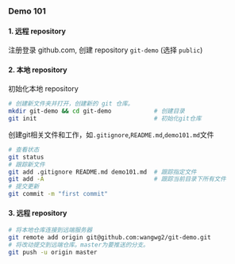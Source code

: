 ### Demo 101

#### 1. 远程 repository

注册登录 github.com, 创建 repository `git-demo` (选择 `public`)

#### 2. 本地 repository
初始化本地 repository
```bash
# 创建新文件夹并打开，创建新的 git 仓库。
mkdir git-demo && cd git-demo            # 创建目录
git init                                 # 初始化git仓库
```

创建git相关文件和工作，如`.gitignore`,`README.md`,`demo101.md`文件

```bash
# 查看状态
git status
# 跟踪新文件
git add .gitignore README.md demo101.md  # 跟踪指定文件
git add -A                               # 跟踪当前目录下所有文件
# 提交更新
git commit -m "first commit"
```

#### 3. 远程 repository
```bash
# 将本地仓库连接到远端服务器
git remote add origin git@github.com:wangwg2/git-demo.git
# 将改动提交到远端仓库。master为要推送的分支。
git push -u origin master
```